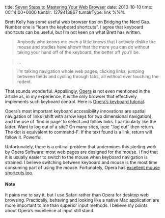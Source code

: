 title: [Seven Steps to Mastering Your Web Browser](http://nerdgap.com/seven-steps-to-mastering-your-web-browser/)
date: 2010-10-10
time: 00:14:00+0000
tumblr: 1279413867
tumblrType: link
%%%

Brett Kelly has some useful web browser tips on Bridging the Nerd Gap. Number one is “learn the keyboard shortcuts”. I agree that keyboard shortcuts can be useful, but I’m not keen on what Brett has written. 

> Anybody who knows me even a little knows that I actively dislike the mouse and studies have shown that the more you can do without taking your hand off of the keyboard, the better off you’ll be. 

> …

> I’m talking navigation whole web pages, clicking links, jumping between fields and cycling through tabs, all without ever touching the rodent.

That sounds wonderful. Appallingly, [Opera][1] is not even mentioned in the article as, in my experience, it is the only browser that effectively implements such keyboard control. Here is [Opera’s keyboard tutorial][2]. 

Opera’s most important keyboard accessibility innovations are spatial navigation of links (shift with arrow keys for two dimensional navigation), and the use of ‘find in page’ to select and follow links. I particularly like the latter. Want to log out of a site? On many sites, type “.log out” then return. The dot is equivalent to command-F. If the text found is a link, return will follow it. Powerful. 

Unfortunately, there is a critical problem that undermines this sterling work by Opera Software: most web pages are designed for the mouse. I find that it is usually easier to switch to the mouse when keyboard navigation is strained. I believe switching between keyboard and mouse is the most time consuming part of using the mouse. Fortunately, Opera has [excellent mouse shortcuts too][3]. 

#### Note

It pains me to say it, but I use Safari rather than Opera for desktop web browsing. Practically, behaving and looking like a native Mac application are more important to me than superior input methods. I believe my points about Opera’s excellence at input still stand. 

[1]: http://www.opera.com/browser/
[2]: http://www.opera.com/browser/tutorials/nomouse/
[3]: http://www.opera.com/browser/tutorials/gestures/
